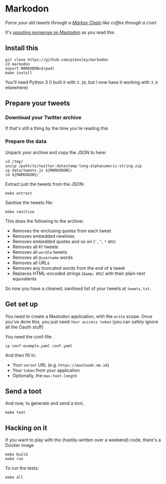 # Markodon

_Force your old tweets through a [Markov Chain](https://en.wikipedia.org/wiki/Markov_chain) like coffee through a civet_

It's [spouting nonsense on Mastodon](https://mastodon.me.uk/@pikesley_ebooks) as you read this

## Install this

```
git clone https://github.com/pikesley/markodon
cd markodon
export MARKODON=$(pwd)
make install
```

You'll need Python 3 (I built it with `3.10`, but I now have it working with `3.8` elsewhere)

## Prepare your tweets

### Download your Twitter archive

If that's still a thing by the time you're reading this

### Prepare the data

Unpack your archive and copy the JSON to here:

```
cd /tmp/
unzip /path/to/twitter-datestamp-long-alphanumeric-string.zip
cp data/tweets.js ${MARKODON}/
cd ${MARKODON}/
```

Extract just the tweets from the JSON:

```
make extract
```

Sanitise the tweets file:

```
make sanitise
```

This does the following to the archive:

* Removes the enclosing quotes from each tweet
* Removes embedded newlines
* Removes embedded quotes and so on (`'`, `"`, `*` etc)
* Removes all `RT` tweets
* Removes all `wordle` tweets
* Removes all `@username` words
* Removes all URLs
* Removes any truncated words from the end of a tweet
* Replaces HTML-encoded strings (`&amp;` etc) with their plain-text equivalents

So now you have a cleaned, sanitised list of your tweets at `tweets.txt`.

## Get set up

You need to create a Mastodon application, with the `write` scope. Once you've done this, you just need `Your acccess token` (you can safely ignore all the Oauth stuff)

You need the conf-file:

```
cp conf-example.yaml conf.yaml
```

And then fill in:

* Your `server` URL (e.g. `https://mastoodn.me.uk`)
* Your `token` from your application
* Optionally, the `max-toot-length`

## Send a toot

And now, to generate and send a toot,

```
make toot
```

## Hacking on it

If you want to play with the (hastily-written over a weekend) code, there's a Docker image

```
make build
make run
```

To run the tests:

```
make all
```

